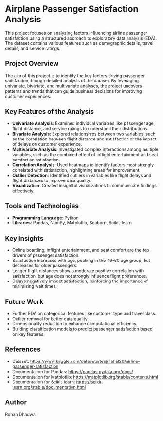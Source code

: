 # Airplane Passenger Satisfaction Analysis

This project focuses on analyzing factors influencing airline passenger satisfaction using a structured approach to exploratory data analysis (EDA). The dataset contains various features such as demographic details, travel details, and service ratings. 

## Project Overview
The aim of this project is to identify the key factors driving passenger satisfaction through detailed analysis of the dataset. By leveraging univariate, bivariate, and multivariate analyses, the project uncovers patterns and trends that can guide business decisions for improving customer experiences.

## Key Features of the Analysis
- **Univariate Analysis**: Examined individual variables like passenger age, flight distance, and service ratings to understand their distributions.
- **Bivariate Analysis**: Explored relationships between two variables, such as the correlation between flight distance and satisfaction or the impact of delays on customer experience.
- **Multivariate Analysis**: Investigated complex interactions among multiple variables, such as the combined effect of inflight entertainment and seat comfort on satisfaction.
- **Correlation Analysis**: Used heatmaps to identify factors most strongly correlated with satisfaction, highlighting areas for improvement.
- **Outlier Detection**: Identified outliers in variables like flight delays and flight distances to improve data quality.
- **Visualization**: Created insightful visualizations to communicate findings effectively.

## Tools and Technologies
- **Programming Language**: Python
- **Libraries**: Pandas, NumPy, Matplotlib, Seaborn, Scikit-learn

## Key Insights
- Online boarding, inflight entertainment, and seat comfort are the top drivers of passenger satisfaction.
- Satisfaction increases with age, peaking in the 46-60 age group, but decreases for older passengers.
- Longer flight distances show a moderate positive correlation with satisfaction, but age does not strongly influence flight preferences.
- Delays negatively impact satisfaction, reinforcing the importance of minimizing wait times.

## Future Work
- Further EDA on categorical features like customer type and travel class.
- Outlier removal for better data quality.
- Dimensionality reduction to enhance computational efficiency.
- Building classification models to predict passenger satisfaction based on key features.

## References
- Dataset: https://www.kaggle.com/datasets/teejmahal20/airline-passenger-satisfaction
- Documentation for Pandas: https://pandas.pydata.org/docs/
- Documentation for Matplotlib: https://matplotlib.org/stable/contents.html
- Documentation for Scikit-learn: https://scikit-learn.org/stable/documentation.html

## Author
Rohan Dhadwal
